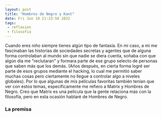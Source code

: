 ```yaml
---
layout: post
title: "Hombres de Negro y Kant"
date: Fri Jun 10 21:23:58 2022
tags:
 - reflexion
 - filosofia
---
```


Cuando eres niño siempre tienes algún tipo de fantasía. En mi caso, a mi me fascinaban las historias de sociedades secretas y agentes que de alguna forma controlaban al mundo sin que nadie se diera cuenta, soñaba con que algún día me "reclutaran" y formara parte de ese grupo selecto de personas que saben más que los demás. (Años después, en cierta forma logré ser parte de esos grupos mediante el hacking, lo cual me permitió saber muchas cosas pero ciertamente no llegue a controlar algo a niveles globales). Por lo que algunas de mis películas favoritas también tenían que ver con estos temas, específicamente me refiero a Matrix y Hombres de Negro. Creo que Matrix es una película que la gente relaciona más con la filosofía, pero en esta ocasión hablaré de Hombres de Negro.

### La premisa


